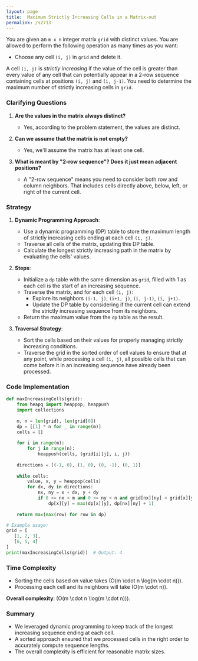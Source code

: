 ```yaml
---
layout: page
title:  Maximum Strictly Increasing Cells in a Matrix-out
permalink: /s2713
---
```


You are given an `m x n` integer matrix `grid` with distinct values. You are allowed to perform the following operation as many times as you want:

- Choose any cell `(i, j)` in `grid` and delete it.

A cell `(i, j)` is *strictly increasing* if the value of the cell is greater than every value of any cell that can potentially appear in a 2-row sequence containing cells at positions `(i, j)` and `(i, j-1)`. You need to determine the maximum number of strictly increasing cells in `grid`.

### Clarifying Questions

1. **Are the values in the matrix always distinct?**
   - Yes, according to the problem statement, the values are distinct.
   
2. **Can we assume that the matrix is not empty?**
   - Yes, we'll assume the matrix has at least one cell.

3. **What is meant by "2-row sequence"? Does it just mean adjacent positions?**
   - A "2-row sequence" means you need to consider both row and column neighbors. That includes cells directly above, below, left, or right of the current cell.
   
### Strategy

1. **Dynamic Programming Approach**:
   - Use a dynamic programming (DP) table to store the maximum length of strictly increasing cells ending at each cell `(i, j)`.
   - Traverse all cells of the matrix, updating this DP table.
   - Calculate the longest strictly increasing path in the matrix by evaluating the cells' values.
   
2. **Steps**:
   - Initialize a `dp` table with the same dimension as `grid`, filled with 1 as each cell is the start of an increasing sequence.
   - Traverse the matrix, and for each cell `(i, j)`:
     - Explore its neighbors `(i-1, j)`, `(i+1, j)`, `(i, j-1)`, `(i, j+1)`.
     - Update the DP table by considering if the current cell can extend the strictly increasing sequence from its neighbors.
   - Return the maximum value from the `dp` table as the result.

3. **Traversal Strategy**:
   - Sort the cells based on their values for properly managing strictly increasing conditions.
   - Traverse the grid in the sorted order of cell values to ensure that at any point, while processing a cell `(i, j)`, all possible cells that can come before it in an increasing sequence have already been processed.

### Code Implementation

```python
def maxIncreasingCells(grid):
    from heapq import heappop, heappush
    import collections
    
    m, n = len(grid), len(grid[0])
    dp = [[1] * n for _ in range(m)]
    cells = []
    
    for i in range(m):
        for j in range(n):
            heappush(cells, (grid[i][j], i, j))
    
    directions = [(-1, 0), (1, 0), (0, -1), (0, 1)]
    
    while cells:
        value, x, y = heappop(cells)
        for dx, dy in directions:
            nx, ny = x + dx, y + dy
            if 0 <= nx < m and 0 <= ny < n and grid[nx][ny] < grid[x][y]:
                dp[x][y] = max(dp[x][y], dp[nx][ny] + 1)
    
    return max(max(row) for row in dp)

# Example usage:
grid = [
   [1, 2, 3],
   [6, 5, 4]
]
print(maxIncreasingCells(grid))  # Output: 4
```

### Time Complexity

- Sorting the cells based on value takes \(O(m \cdot n \log(m \cdot n))\).
- Processing each cell and its neighbors will take \(O(m \cdot n)\).

**Overall complexity**: \(O(m \cdot n \log(m \cdot n))\).

### Summary

- We leveraged dynamic programming to keep track of the longest increasing sequence ending at each cell.
- A sorted approach ensured that we processed cells in the right order to accurately compute sequence lengths.
- The overall complexity is efficient for reasonable matrix sizes.